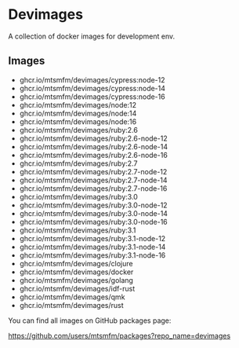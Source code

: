 # Devimages

A collection of docker images for development env.

## Images

- ghcr.io/mtsmfm/devimages/cypress:node-12
- ghcr.io/mtsmfm/devimages/cypress:node-14
- ghcr.io/mtsmfm/devimages/cypress:node-16
- ghcr.io/mtsmfm/devimages/node:12
- ghcr.io/mtsmfm/devimages/node:14
- ghcr.io/mtsmfm/devimages/node:16
- ghcr.io/mtsmfm/devimages/ruby:2.6
- ghcr.io/mtsmfm/devimages/ruby:2.6-node-12
- ghcr.io/mtsmfm/devimages/ruby:2.6-node-14
- ghcr.io/mtsmfm/devimages/ruby:2.6-node-16
- ghcr.io/mtsmfm/devimages/ruby:2.7
- ghcr.io/mtsmfm/devimages/ruby:2.7-node-12
- ghcr.io/mtsmfm/devimages/ruby:2.7-node-14
- ghcr.io/mtsmfm/devimages/ruby:2.7-node-16
- ghcr.io/mtsmfm/devimages/ruby:3.0
- ghcr.io/mtsmfm/devimages/ruby:3.0-node-12
- ghcr.io/mtsmfm/devimages/ruby:3.0-node-14
- ghcr.io/mtsmfm/devimages/ruby:3.0-node-16
- ghcr.io/mtsmfm/devimages/ruby:3.1
- ghcr.io/mtsmfm/devimages/ruby:3.1-node-12
- ghcr.io/mtsmfm/devimages/ruby:3.1-node-14
- ghcr.io/mtsmfm/devimages/ruby:3.1-node-16
- ghcr.io/mtsmfm/devimages/clojure
- ghcr.io/mtsmfm/devimages/docker
- ghcr.io/mtsmfm/devimages/golang
- ghcr.io/mtsmfm/devimages/idf-rust
- ghcr.io/mtsmfm/devimages/qmk
- ghcr.io/mtsmfm/devimages/rust

You can find all images on GitHub packages page:

https://github.com/users/mtsmfm/packages?repo_name=devimages
